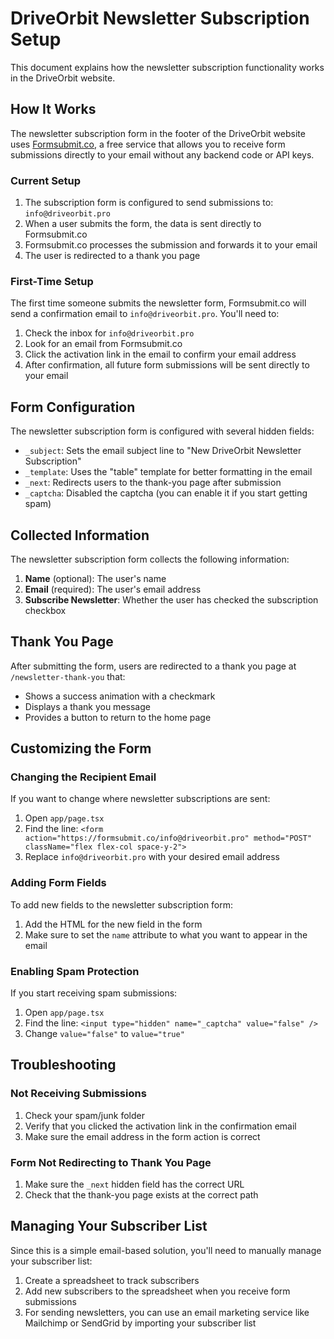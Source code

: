# DriveOrbit Newsletter Subscription Setup

This document explains how the newsletter subscription functionality works in the DriveOrbit website.

## How It Works

The newsletter subscription form in the footer of the DriveOrbit website uses [Formsubmit.co](https://formsubmit.co/), a free service that allows you to receive form submissions directly to your email without any backend code or API keys.

### Current Setup

1. The subscription form is configured to send submissions to: `info@driveorbit.pro`
2. When a user submits the form, the data is sent directly to Formsubmit.co
3. Formsubmit.co processes the submission and forwards it to your email
4. The user is redirected to a thank you page

### First-Time Setup

The first time someone submits the newsletter form, Formsubmit.co will send a confirmation email to `info@driveorbit.pro`. You'll need to:

1. Check the inbox for `info@driveorbit.pro`
2. Look for an email from Formsubmit.co
3. Click the activation link in the email to confirm your email address
4. After confirmation, all future form submissions will be sent directly to your email

## Form Configuration

The newsletter subscription form is configured with several hidden fields:

- `_subject`: Sets the email subject line to "New DriveOrbit Newsletter Subscription"
- `_template`: Uses the "table" template for better formatting in the email
- `_next`: Redirects users to the thank-you page after submission
- `_captcha`: Disabled the captcha (you can enable it if you start getting spam)

## Collected Information

The newsletter subscription form collects the following information:

1. **Name** (optional): The user's name
2. **Email** (required): The user's email address
3. **Subscribe Newsletter**: Whether the user has checked the subscription checkbox

## Thank You Page

After submitting the form, users are redirected to a thank you page at `/newsletter-thank-you` that:
- Shows a success animation with a checkmark
- Displays a thank you message
- Provides a button to return to the home page

## Customizing the Form

### Changing the Recipient Email

If you want to change where newsletter subscriptions are sent:

1. Open `app/page.tsx`
2. Find the line: `<form action="https://formsubmit.co/info@driveorbit.pro" method="POST" className="flex flex-col space-y-2">`
3. Replace `info@driveorbit.pro` with your desired email address

### Adding Form Fields

To add new fields to the newsletter subscription form:

1. Add the HTML for the new field in the form
2. Make sure to set the `name` attribute to what you want to appear in the email

### Enabling Spam Protection

If you start receiving spam submissions:

1. Open `app/page.tsx`
2. Find the line: `<input type="hidden" name="_captcha" value="false" />`
3. Change `value="false"` to `value="true"`

## Troubleshooting

### Not Receiving Submissions

1. Check your spam/junk folder
2. Verify that you clicked the activation link in the confirmation email
3. Make sure the email address in the form action is correct

### Form Not Redirecting to Thank You Page

1. Make sure the `_next` hidden field has the correct URL
2. Check that the thank-you page exists at the correct path

## Managing Your Subscriber List

Since this is a simple email-based solution, you'll need to manually manage your subscriber list:

1. Create a spreadsheet to track subscribers
2. Add new subscribers to the spreadsheet when you receive form submissions
3. For sending newsletters, you can use an email marketing service like Mailchimp or SendGrid by importing your subscriber list
